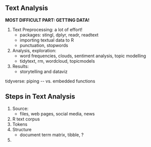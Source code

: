 ## Text Analysis

**MOST DIFFICULT PART: GETTING DATA!**

1. Text Preprocessing: a lot of effort!
    - packages: stingl, dplyr, readr, readtext
    - importing textual data to R
    - punctuation, stopwords
2. Analysis, exploration: 
    - word frequencies, clouds, sentiment analysis, topic modelling
    - tidytext, rm, wordcloud, topicmodels
3. Results: 
    - storytelling and dataviz

tidyverse: piping -- vs. embedded functions

## Steps in Text Analysis

1. Source:
    - files, web pages, social media, news
2. R text corpus
3. Tokens
4. Structure
    - document term matrix, tibble, ?
5. 
